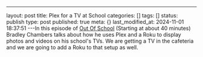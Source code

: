 ---
layout: post
title: Plex for a TV at School
categories: []
tags: []
status: publish
type: post
published: true
meta: {}
last_modified_at: 2024-11-01 18:37:51
---In this episode of 
[Out Of School](http://overca.st/zV5S_oB0) (Starting at about 40 minutes) Bradley Chambers talks about how he uses Plex and a Roku to display photos and videos on his school's TVs. We are getting a TV in the cafeteria and we are going to add a Roku to that setup as well.
